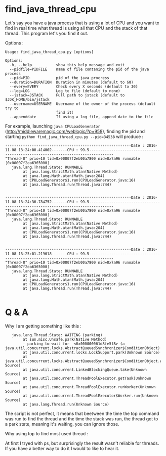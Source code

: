 # find_java_thread_cpu
Let's say you have a java process that is using a lot of CPU and you want to find in real time what thread is using all that CPU and the stack of that thread.  This program let's you find it out.

Options :
```
Usage: find_java_thread_cpu.py [options]

Options:
  -h, --help           show this help message and exit
  --pidfile=PIDFILE    name of file contaning the pid of the java process
  --pid=PID            pid of the java procress
  --duration=DURATION  Duration in minutes (default to 60)
  --every=EVERY        Check every X seconds (default to 30)
  --log=LOG            Log to file (default to none)
  --jstack=JSTACK      Full path to jstack (default to $JDK_HOME/bin/jstack
  --username=USERNAME  Username of the owner of the process (default try to
                       find it)
  --appenddate         If using a log file, append date to the file

```

For example, launching ```java CPULoadGenerator``` (http://middlewaremagic.com/weblogic/?p=958), finding the pid and starting ``` python find_java_thread_cpu.py --pid=34538 ``` will produce :

```
---------------------------------------------------------Date : 2016-11-08 13:24:00.414002-------CPU : 99.5---------------------------------------------------------------------------------
"Thread-0" prio=10 tid=0x00007f2eb00a7800 nid=0x7a96 runnable [0x00007f2ea6365000]
   java.lang.Thread.State: RUNNABLE
        at java.lang.StrictMath.atan(Native Method)
        at java.lang.Math.atan(Math.java:204)
        at CPULoadGenerator$1.run(CPULoadGenerator.java:16)
        at java.lang.Thread.run(Thread.java:744)


---------------------------------------------------------Date : 2016-11-08 13:24:30.784752-------CPU : 99.5---------------------------------------------------------------------------------
"Thread-0" prio=10 tid=0x00007f2eb00a7800 nid=0x7a96 runnable [0x00007f2ea6365000]
   java.lang.Thread.State: RUNNABLE
        at java.lang.StrictMath.atan(Native Method)
        at java.lang.Math.atan(Math.java:204)
        at CPULoadGenerator$1.run(CPULoadGenerator.java:16)
        at java.lang.Thread.run(Thread.java:744)


---------------------------------------------------------Date : 2016-11-08 13:25:01.219618-------CPU : 99.5---------------------------------------------------------------------------------
"Thread-0" prio=10 tid=0x00007f2eb00a7800 nid=0x7a96 runnable [0x00007f2ea6365000]
   java.lang.Thread.State: RUNNABLE
        at java.lang.StrictMath.atan(Native Method)
        at java.lang.Math.atan(Math.java:204)
        at CPULoadGenerator$1.run(CPULoadGenerator.java:16)
        at java.lang.Thread.run(Thread.java:744)


```

# Q & A
Why I am getting something like this :
```
   java.lang.Thread.State: WAITING (parking)
        at sun.misc.Unsafe.park(Native Method)
        - parking to wait for  <0x000000061d8fe5f8> (a java.util.concurrent.locks.AbstractQueuedSynchronizer$ConditionObject)
        at java.util.concurrent.locks.LockSupport.park(Unknown Source)
        at java.util.concurrent.locks.AbstractQueuedSynchronizer$ConditionObject.await(Unknown Source)
        at java.util.concurrent.LinkedBlockingQueue.take(Unknown Source)
        at java.util.concurrent.ThreadPoolExecutor.getTask(Unknown Source)
        at java.util.concurrent.ThreadPoolExecutor.runWorker(Unknown Source)
        at java.util.concurrent.ThreadPoolExecutor$Worker.run(Unknown Source)
        at java.lang.Thread.run(Unknown Source)
```

The script is not perfect, it means that beetween the time the top command was run to find the thread and the time the stack was run, the thread got to a park state, meaning it's waiting, you can ignore those.

Why using top to find most used thread :

At first I tryed with ps, but surprisingly the result wasn't reliable for threads.   If you have a better way to do it I would to like to hear it. 
